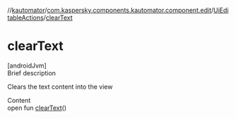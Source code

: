 //[kautomator](../../index.md)/[com.kaspersky.components.kautomator.component.edit](../index.md)/[UiEditableActions](index.md)/[clearText](clear-text.md)



# clearText  
[androidJvm]  
Brief description  


Clears the text content into the view

  
Content  
open fun [clearText](clear-text.md)()  



